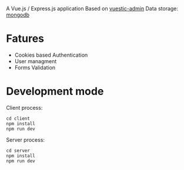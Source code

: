 A Vue.js / Express.js application
Based on [vuestic-admin](http://github.com/epicmaxco/vuestic-admin)
Data storage: [mongodb](http://www.mongodb.com/)

# Fatures

* Cookies based Authentication
* User managment
* Forms Validation

# Development mode

Client process:

```
cd client
npm install
npm run dev
```

Server process:
```
cd server
npm install
npm run dev
```

